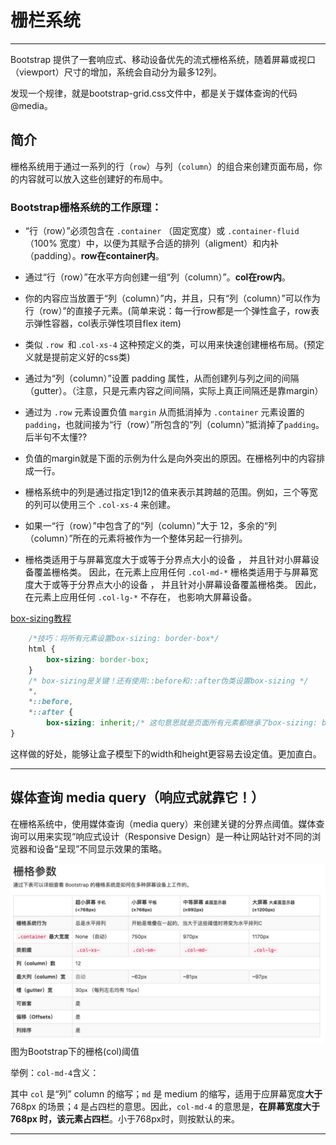 # 栅栏系统
---
Bootstrap 提供了一套响应式、移动设备优先的流式栅格系统，随着屏幕或视口（viewport）尺寸的增加，系统会自动分为最多12列。

发现一个规律，就是bootstrap-grid.css文件中，都是关于媒体查询的代码@media。

## 简介
栅格系统用于通过一系列的行（`row`）与列（`column`）的组合来创建页面布局，你的内容就可以放入这些创建好的布局中。

### **Bootstrap栅格系统的工作原理**：

- “行（row）”必须包含在 `.container` （固定宽度）或 `.container-fluid` （100% 宽度）中，以便为其赋予合适的排列（aligment）和内补（padding）。**row在container内**。


- 通过“行（row）”在水平方向创建一组“列（column）”。**col在row内**。


- 你的内容应当放置于“列（column）”内，并且，只有“列（column）”可以作为行（row）”的直接子元素。(简单来说：每一行row都是一个弹性盒子，row表示弹性容器，col表示弹性项目flex item)


- 类似 `.row `和 .`col-xs-4` 这种预定义的类，可以用来快速创建栅格布局。(预定义就是提前定义好的css类)


- 通过为“列（column）”设置 padding 属性，从而创建列与列之间的间隔（gutter）。（注意，只是元素内容之间间隔，实际上真正间隔还是靠margin）

    
- 通过为 `.row` 元素设置负值 `margin` 从而抵消掉为 `.container` 元素设置的 `padding`，也就间接为“行（row）”所包含的“列（column）”抵消掉了`padding`。后半句不太懂??


- 负值的margin就是下面的示例为什么是向外突出的原因。在栅格列中的内容排成一行。


- 栅格系统中的列是通过指定1到12的值来表示其跨越的范围。例如，三个等宽的列可以使用三个 `.col-xs-4` 来创建。


- 如果一“行（row）”中包含了的“列（column）”大于 12，多余的“列（column）”所在的元素将被作为一个整体另起一行排列。


- 栅格类适用于与屏幕宽度大于或等于分界点大小的设备 ， 并且针对小屏幕设备覆盖栅格类。 因此，在元素上应用任何 `.col-md-*` 栅格类适用于与屏幕宽度大于或等于分界点大小的设备 ， 并且针对小屏幕设备覆盖栅格类。 因此，在元素上应用任何 `.col-lg-*` 不存在， 也影响大屏幕设备。



[box-sizing教程](https://css-tricks.com/box-sizing/)

```css
    /*技巧：将所有元素设置box-sizing: border-box*/
    html {
        box-sizing: border-box;
    }
    /* box-sizing是关键！还有使用::before和::after伪类设置box-sizing */
    *,
    *::before,
    *::after {
        box-sizing: inherit;/* 这句意思就是页面所有元素都继承了box-sizing: border-box */
}
```
这样做的好处，能够让盒子模型下的width和height更容易去设定值。更加直白。

---

## 媒体查询 media query（响应式就靠它！）
在栅格系统中，使用媒体查询（media query）来创建关键的分界点阈值。媒体查询可以用来实现“响应式设计（Responsive Design）是一种让网站针对不同的浏览器和设备“呈现”不同显示效果的策略。

![栅格参数](images/栅格参数.png)
图为Bootstrap下的栅格(col)阈值

举例：`col-md-4`含义：

其中 `col` 是“列” column 的缩写；`md` 是 medium 的缩写，适用于应屏幕宽度**大于** 768px 的场景；`4` 是占四栏的意思。因此，`col-md-4` 的意思是，**在屏幕宽度大于 768px 时，该元素占四栏**。小于768px时，则按默认的来。

----

